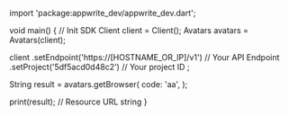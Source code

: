 import 'package:appwrite_dev/appwrite_dev.dart';

void main() { // Init SDK
  Client client = Client();
  Avatars avatars = Avatars(client);

  client
    .setEndpoint('https://[HOSTNAME_OR_IP]/v1') // Your API Endpoint
    .setProject('5df5acd0d48c2') // Your project ID
  ;

  String result = avatars.getBrowser(
    code: 'aa',
  );

  print(result); // Resource URL string
}